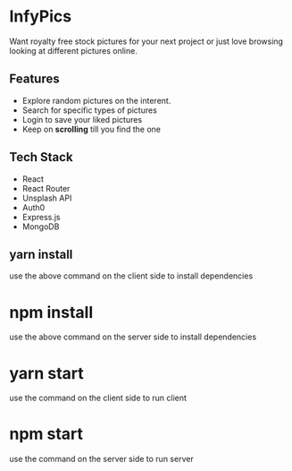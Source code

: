 # InfyPics

Want royalty free stock pictures for your next project or just love browsing looking at different pictures online.

## Features

- Explore random pictures on the interent.
- Search for specific types of pictures
- Login to save your liked pictures
- Keep on **scrolling** till you find the one

## Tech Stack

- React
- React Router
- Unsplash API
- Auth0
- Express.js
- MongoDB
  

## yarn install
use the above command on the client side to install dependencies

# npm install 
use the above command on the server side to install dependencies

# yarn start
use the command on the client side to run client

# npm start
use the command on the server side to run server
